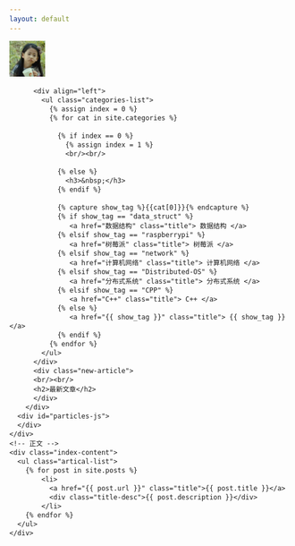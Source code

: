 ```yaml
---
layout: default
---
```


<body>
  <div class="index-wrapper">
    <div class="aside">
      <div class="info-card">
          <div id="divcss5"><img src="/images/header.png" width="64px" /></div>

          <div align="left">
            <ul class="categories-list">
              {% assign index = 0 %}
              {% for cat in site.categories %}

                {% if index == 0 %}
                  {% assign index = 1 %}
                  <br/><br/>

                {% else %}
                  <h3>&nbsp;</h3>
                {% endif %}

                {% capture show_tag %}{{cat[0]}}{% endcapture %}
                {% if show_tag == "data_struct" %}
                   <a href="数据结构" class="title"> 数据结构 </a>
                {% elsif show_tag == "raspberrypi" %}
                   <a href="树莓派" class="title"> 树莓派 </a>
                {% elsif show_tag == "network" %}
                   <a href="计算机网络" class="title"> 计算机网络 </a>
                {% elsif show_tag == "Distributed-OS" %}
                   <a href="分布式系统" class="title"> 分布式系统 </a>
                {% elsif show_tag == "CPP" %}
                   <a href="C++" class="title"> C++ </a>
                {% else %}
                   <a href="{{ show_tag }}" class="title"> {{ show_tag }} </a>
                {% endif %}
              {% endfor %}
            </ul>
          </div>
          <div class="new-article">
          <br/><br/>
          <h2>最新文章</h2>
          </div>
        </div>
      <div id="particles-js">
      </div>
    </div>
    <!-- 正文 -->
    <div class="index-content">
      <ul class="artical-list">
        {% for post in site.posts %}
            <li>
              <a href="{{ post.url }}" class="title">{{ post.title }}</a>
              <div class="title-desc">{{ post.description }}</div>
            </li>
        {% endfor %}
      </ul>
    </div>
  </div>
</body>
